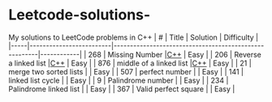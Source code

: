 # Leetcode-solutions-
My solutions to LeetCode problems in C++
| #   | Title                   | Solution                                              | Difficulty |
|-----|-------------------------|-------------------------------------------------------|------------|
| 268 | Missing Number          |[C++](./268-%20missing%20number.cpp)                   | Easy       |
| 206 | Reverse a linked list   |[C++](206-%20Reverse%20linked%20list.cpp)              | Easy       |
| 876 | middle of a linked list |[C++](876-%20Middle%20of%20the%20linked%20list.cpp)    | Easy       |
| 21  | merge two sorted lists  |                                                       | Easy       |
| 507 | perfect number          |                                                       | Easy       |
| 141 | linked list cycle       |                                                       | Easy       |
| 9   | Palindrome number       |                                                       | Easy       |
| 234 | Palindrome linked list  |                                                       | Easy       |
| 367 | Valid perfect square    |                                                       | Easy       |
